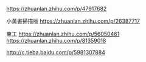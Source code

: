 https://zhuanlan.zhihu.com/p/47917682

小黃書掃描版 https://zhuanlan.zhihu.com/p/26387717

東工 https://zhuanlan.zhihu.com/p/56050461
https://zhuanlan.zhihu.com/p/81359018

http://c.tieba.baidu.com/p/5981307884
